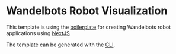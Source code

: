 # Wandelbots Robot Visualization

This template is using the [boilerplate](https://github.com/wandelbotsgmbh/wandelbots-js-boilerplate) for creating Wandelbots robot applications using [NextJS](https://nextjs.org/)

The template can be generated with the [CLI](https://portal.wandelbots.io/en/download).